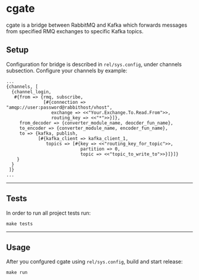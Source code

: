 # cgate
cgate is a bridge between RabbitMQ and Kafka which forwards messages from specified RMQ exchanges to specific Kafka topics.

## Setup
Configuration for bridge is described in `rel/sys.config`, under channels subsection. Configure your channels by example:
```
...
{channels, [
  {channel_login, 
   #{from => {rmq, subscribe,
              [#{connection => "amqp://user:password@rabbithost/vhost",
                 exchange => <<"Your.Exchange.To.Read.From">>,
                 routing_key => <<"*">>}]},
     from_decoder => {converter_module_name, deocder_fun_name},
     to_encoder => {converter_module_name, encoder_fun_name},
     to => {kafka, publish,
            [#{kafka_client => kafka_client_1,
               topics => [#{key => <<"routing_key_for_topic">>,
                            partition => 0,
                            topic => <<"topic_to_write_to">>}]}]}
    }
  }
 ]}
...
```

---

## Tests
In order to run all project tests run:
```
make tests
```

---

## Usage
After you confgured cgate using `rel/sys.config`, build and start release:
```
make run
```

